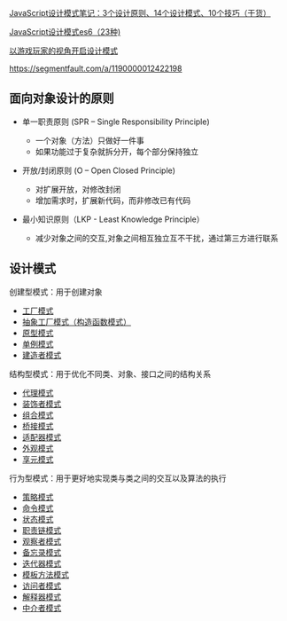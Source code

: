[JavaScript设计模式笔记：3个设计原则、14个设计模式、10个技巧（干货）](https://juejin.im/post/5dfde295e51d45580359a663)

[JavaScript设计模式es6（23种)](https://juejin.im/post/5e021eb96fb9a01628014095)

[以游戏玩家的视角开启设计模式](https://juejin.im/post/5edcb5a5e51d457863403438)

https://segmentfault.com/a/1190000012422198



## 面向对象设计的原则

* 单一职责原则 (SPR – Single Responsibility Principle)
  * 一个对象（方法）只做好一件事
  * 如果功能过于复杂就拆分开，每个部分保持独立

* 开放/封闭原则 (O – Open Closed Principle)
  * 对扩展开放，对修改封闭
  * 增加需求时，扩展新代码，而非修改已有代码

* 最小知识原则（LKP - Least Knowledge Principle）
  * 减少对象之间的交互,对象之间相互独立互不干扰，通过第三方进行联系

## 设计模式

创建型模式：用于创建对象
* [工厂模式](工厂模式.md)
* [抽象工厂模式（构造函数模式）](构造函数模式.md)
* [原型模式](原型模式.md)
* [单例模式](单例模式.md)
* [建造者模式](建造者模式.md)


结构型模式：用于优化不同类、对象、接口之间的结构关系
* [代理模式](代理模式.md)
* [装饰者模式](装饰者模式.md)
* [组合模式](组合模式.md)
* [桥接模式](桥接模式.md)
* [适配器模式](适配器模式.md)
* [外观模式](外观模式.md)
* [享元模式](享元模式.md)

行为型模式：用于更好地实现类与类之间的交互以及算法的执行
* [策略模式](策略模式.md)
* [命令模式](命令模式.md)
* [状态模式](状态模式.md)
* [职责链模式](职责链模式.md)
* [观察者模式](观察者模式.md)
* [备忘录模式](备忘录模式.md)
* [迭代器模式](迭代器模式.md)
* [模板方法模式](模板方法模式.md)
* [访问者模式](访问者模式.md)
* [解释器模式](解释器模式.md)
* [中介者模式](中介者模式.md)



[](https://juejin.im/post/5a14e9edf265da4312808d86#comment)